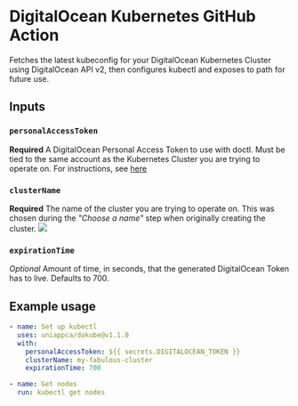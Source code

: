 # DigitalOcean Kubernetes GitHub Action

Fetches the latest kubeconfig for your DigitalOcean Kubernetes Cluster using DigitalOcean API v2, then configures kubectl and exposes to path for future use.

## Inputs

### `personalAccessToken`

**Required** A DigitalOcean Personal Access Token to use with doctl. Must be tied to the same account as the Kubernetes Cluster you are trying to operate on. For instructions, see [here](https://www.digitalocean.com/docs/api/create-personal-access-token/)

### `clusterName`

**Required** The name of the cluster you are trying to operate on. This was chosen during the _"Choose a name"_ step when originally creating the cluster. ![](https://i.imgur.com/ZwJM4ZU.png)

### `expirationTime`

*Optional* Amount of time, in seconds, that the generated DigitalOcean Token has to live. Defaults to 700.

## Example usage

```yaml
- name: Set up kubectl
  uses: uniappca/dokube@v1.1.0
  with:
    personalAccessToken: ${{ secrets.DIGITALOCEAN_TOKEN }}
    clusterName: my-fabulous-cluster
    expirationTime: 700

- name: Get nodes
  run: kubectl get nodes
```
